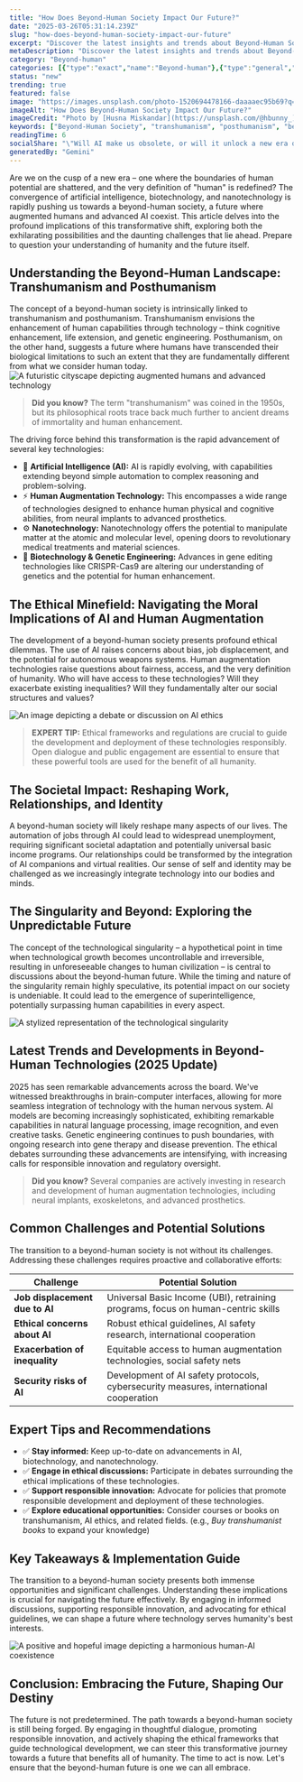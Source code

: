 ```yaml
---
title: "How Does Beyond-Human Society Impact Our Future?"
date: "2025-03-26T05:31:14.239Z"
slug: "how-does-beyond-human-society-impact-our-future"
excerpt: "Discover the latest insights and trends about Beyond-Human Society. This comprehensive guide covers everything you need to know about Beyond-Human Society in 2025."
metaDescription: "Discover the latest insights and trends about Beyond-Human Society. This comprehensive guide covers everything you need to know about Beyond-Human Society ..."
category: "Beyond-human"
categories: [{"type":"exact","name":"Beyond-human"},{"type":"general","name":"Social Sciences"},{"type":"medium","name":"Human-Computer Interaction"},{"type":"specific","name":"AI Ethics"},{"type":"niche","name":"Algorithmic Bias"}]
status: "new"
trending: true
featured: false
image: "https://images.unsplash.com/photo-1520694478166-daaaaec95b69?q=85&w=1200&fit=max&fm=webp&auto=compress"
imageAlt: "How Does Beyond-Human Society Impact Our Future?"
imageCredit: "Photo by [Husna Miskandar](https://unsplash.com/@hbunny_) on Unsplash"
keywords: ["Beyond-Human Society", "transhumanism", "posthumanism", "beyond human future", "artificial intelligence ethics", "human augmentation technology", "future of humanity", "singularity technology", "buy transhumanist books", "impact of AI on society"]
readingTime: 6
socialShare: "\"Will AI make us obsolete, or will it unlock a new era of human potential? The future of humanity hinges on the ethical choices we make today regarding AI and human augmentation.\""
generatedBy: "Gemini"
---
```




Are we on the cusp of a new era – one where the boundaries of human potential are shattered, and the very definition of "human" is redefined?  The convergence of artificial intelligence, biotechnology, and nanotechnology is rapidly pushing us towards a beyond-human society, a future where augmented humans and advanced AI coexist. This article delves into the profound implications of this transformative shift, exploring both the exhilarating possibilities and the daunting challenges that lie ahead.  Prepare to question your understanding of humanity and the future itself.

##  Understanding the Beyond-Human Landscape: Transhumanism and Posthumanism

The concept of a beyond-human society is intrinsically linked to transhumanism and posthumanism.  Transhumanism envisions the enhancement of human capabilities through technology – think cognitive enhancement, life extension, and genetic engineering.  Posthumanism, on the other hand, suggests a future where humans have transcended their biological limitations to such an extent that they are fundamentally different from what we consider human today. ![A futuristic cityscape depicting augmented humans and advanced technology](https://images.unsplash.com/photo-1505243542579-da5adfe8338f?q=85&w=1200&fit=max&fm=webp&auto=compress)

> **Did you know?** The term "transhumanism" was coined in the 1950s, but its philosophical roots trace back much further to ancient dreams of immortality and human enhancement.

The driving force behind this transformation is the rapid advancement of several key technologies:

* 🔑 **Artificial Intelligence (AI):** AI is rapidly evolving, with capabilities extending beyond simple automation to complex reasoning and problem-solving.
* ⚡ **Human Augmentation Technology:**  This encompasses a wide range of technologies designed to enhance human physical and cognitive abilities, from neural implants to advanced prosthetics.
* ⚙️ **Nanotechnology:**  Nanotechnology offers the potential to manipulate matter at the atomic and molecular level, opening doors to revolutionary medical treatments and material sciences.
* 🧬 **Biotechnology & Genetic Engineering:** Advances in gene editing technologies like CRISPR-Cas9 are altering our understanding of genetics and the potential for human enhancement.

## The Ethical Minefield: Navigating the Moral Implications of AI and Human Augmentation

The development of a beyond-human society presents profound ethical dilemmas.  The use of AI raises concerns about bias, job displacement, and the potential for autonomous weapons systems.  Human augmentation technologies raise questions about fairness, access, and the very definition of humanity.  Who will have access to these technologies?  Will they exacerbate existing inequalities?  Will they fundamentally alter our social structures and values?

![An image depicting a debate or discussion on AI ethics](https://images.unsplash.com/photo-1616795255936-1b07b33470a6?q=85&w=1200&fit=max&fm=webp&auto=compress)

> **EXPERT TIP:** Ethical frameworks and regulations are crucial to guide the development and deployment of these technologies responsibly.  Open dialogue and public engagement are essential to ensure that these powerful tools are used for the benefit of all humanity.

## The Societal Impact: Reshaping Work, Relationships, and Identity

A beyond-human society will likely reshape many aspects of our lives.  The automation of jobs through AI could lead to widespread unemployment, requiring significant societal adaptation and potentially universal basic income programs.  Our relationships could be transformed by the integration of AI companions and virtual realities.  Our sense of self and identity may be challenged as we increasingly integrate technology into our bodies and minds.

## The Singularity and Beyond: Exploring the Unpredictable Future

The concept of the technological singularity – a hypothetical point in time when technological growth becomes uncontrollable and irreversible, resulting in unforeseeable changes to human civilization – is central to discussions about the beyond-human future.  While the timing and nature of the singularity remain highly speculative, its potential impact on our society is undeniable.  It could lead to the emergence of superintelligence, potentially surpassing human capabilities in every aspect.

![A stylized representation of the technological singularity](https://images.unsplash.com/photo-1611200945005-403b70229452?q=85&w=1200&fit=max&fm=webp&auto=compress)

##  Latest Trends and Developments in Beyond-Human Technologies (2025 Update)

2025 has seen remarkable advancements across the board.  We've witnessed breakthroughs in brain-computer interfaces, allowing for more seamless integration of technology with the human nervous system.  AI models are becoming increasingly sophisticated, exhibiting remarkable capabilities in natural language processing, image recognition, and even creative tasks.  Genetic engineering continues to push boundaries, with ongoing research into gene therapy and disease prevention.  The ethical debates surrounding these advancements are intensifying, with increasing calls for responsible innovation and regulatory oversight.

> **Did you know?**  Several companies are actively investing in research and development of human augmentation technologies, including neural implants, exoskeletons, and advanced prosthetics.

## Common Challenges and Potential Solutions

The transition to a beyond-human society is not without its challenges.  Addressing these challenges requires proactive and collaborative efforts:

| Challenge                     | Potential Solution                                                                   |
|------------------------------|-----------------------------------------------------------------------------------|
| **Job displacement due to AI** | Universal Basic Income (UBI), retraining programs, focus on human-centric skills      |
| **Ethical concerns about AI** | Robust ethical guidelines, AI safety research, international cooperation              |
| **Exacerbation of inequality** | Equitable access to human augmentation technologies, social safety nets                |
| **Security risks of AI**       | Development of AI safety protocols, cybersecurity measures, international cooperation |

## Expert Tips and Recommendations

* ✅ **Stay informed:** Keep up-to-date on advancements in AI, biotechnology, and nanotechnology.
* ✅ **Engage in ethical discussions:** Participate in debates surrounding the ethical implications of these technologies.
* ✅ **Support responsible innovation:** Advocate for policies that promote responsible development and deployment of these technologies.
* ✅ **Explore educational opportunities:** Consider courses or books on transhumanism, AI ethics, and related fields.  (e.g., *Buy transhumanist books* to expand your knowledge)

## Key Takeaways & Implementation Guide

The transition to a beyond-human society presents both immense opportunities and significant challenges.  Understanding these implications is crucial for navigating the future effectively.  By engaging in informed discussions, supporting responsible innovation, and advocating for ethical guidelines, we can shape a future where technology serves humanity's best interests.

![A positive and hopeful image depicting a harmonious human-AI coexistence](https://images.unsplash.com/photo-1520694478166-daaaaec95b69?q=85&w=1200&fit=max&fm=webp&auto=compress)

## Conclusion: Embracing the Future, Shaping Our Destiny

The future is not predetermined.  The path towards a beyond-human society is still being forged.  By engaging in thoughtful dialogue, promoting responsible innovation, and actively shaping the ethical frameworks that guide technological development, we can steer this transformative journey towards a future that benefits all of humanity.  The time to act is now.  Let's ensure that the beyond-human future is one we can all embrace.


